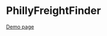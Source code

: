 PhillyFreightFinder
===================

[Demo page](http://www.dvrpcfreight.github.io/dynamic-icons)
